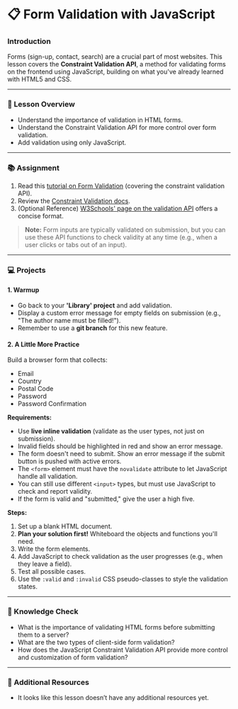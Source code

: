# 📋 Form Validation with JavaScript

### Introduction
Forms (sign-up, contact, search) are a crucial part of most websites. This lesson covers the **Constraint Validation API**, a method for validating forms on the frontend using JavaScript, building on what you've already learned with HTML5 and CSS.

---
### 📝 Lesson Overview
* Understand the importance of validation in HTML forms.
* Understand the Constraint Validation API for more control over form validation.
* Add validation using only JavaScript.

---
### 📚 Assignment
1.  Read this [tutorial on Form Validation](https://developer.mozilla.org/en-US/docs/Learn/Forms/Form_validation) (covering the constraint validation API).
2.  Review the [Constraint Validation docs](https://developer.mozilla.org/en-US/docs/Web/API/Constraint_validation).
3.  (Optional Reference) [W3Schools' page on the validation API](https://www.w3schools.com/js/js_validation_api.asp) offers a concise format.

> **Note:** Form inputs are typically validated on submission, but you can use these API functions to check validity at any time (e.g., when a user clicks or tabs out of an input).

---
### 💻 Projects

#### 1. Warmup
* Go back to your **'Library' project** and add validation.
* Display a custom error message for empty fields on submission (e.g., "The author name must be filled!").
* Remember to use a **git branch** for this new feature.

#### 2. A Little More Practice
Build a browser form that collects:
* Email
* Country
* Postal Code
* Password
* Password Confirmation

**Requirements:**
* Use **live inline validation** (validate as the user types, not just on submission).
* Invalid fields should be highlighted in red and show an error message.
* The form doesn't need to submit. Show an error message if the submit button is pushed with active errors.
* The `<form>` element must have the `novalidate` attribute to let JavaScript handle all validation.
* You can still use different `<input>` types, but must use JavaScript to check and report validity.
* If the form is valid and "submitted," give the user a high five.

**Steps:**
1.  Set up a blank HTML document.
2.  **Plan your solution first!** Whiteboard the objects and functions you'll need.
3.  Write the form elements.
4.  Add JavaScript to check validation as the user progresses (e.g., when they leave a field).
5.  Test all possible cases.
6.  Use the `:valid` and `:invalid` CSS pseudo-classes to style the validation states.

---
### 🤔 Knowledge Check
* What is the importance of validating HTML forms before submitting them to a server?
* What are the two types of client-side form validation?
* How does the JavaScript Constraint Validation API provide more control and customization of form validation?

---
### 🔗 Additional Resources
* It looks like this lesson doesn’t have any additional resources yet.